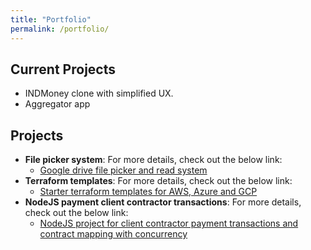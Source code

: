 ```yaml
---
title: "Portfolio"
permalink: /portfolio/
---
```


## Current Projects

- INDMoney clone with simplified UX.
- Aggregator app

## Projects

- **File picker system**: For more details, check out the below link:
  - [Google drive file picker and read system](https://github.com/PrahaladAtreyaa/file-picker-and-read)
- **Terraform templates**: For more details, check out the below link:
  - [Starter terraform templates for AWS, Azure and GCP](https://github.com/PrahaladAtreyaa/terraform_templates_csc_latest)
- **NodeJS payment client contractor transactions**: For more details, check out the below link:
  - [NodeJS project for client contractor payment transactions and contract mapping with concurrency](https://github.com/PrahaladAtreyaa/nodejspaymentclientcontractortransactions)
